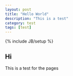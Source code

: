 ```yaml
---
layout: post
title: "Hello World"
description: "This is a test"
category: test
tags: [test]
---
```

{% include JB/setup %}



## Hi

This is a test for the pages